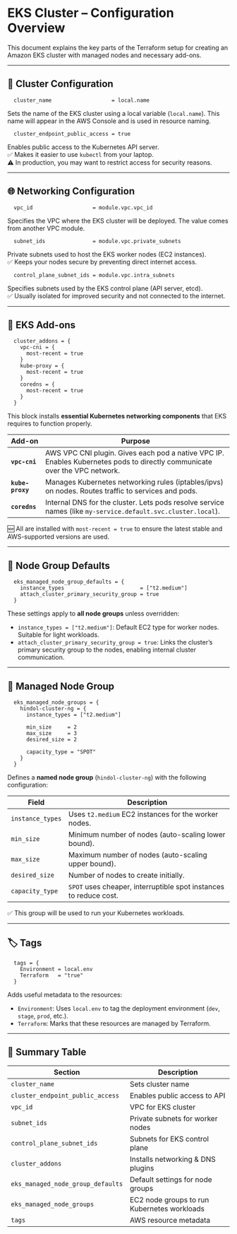 # EKS Cluster – Configuration Overview

This document explains the key parts of the Terraform setup for creating an Amazon EKS cluster with managed nodes and necessary add-ons.

---

## 🔧 Cluster Configuration

```hcl
  cluster_name                   = local.name
```
Sets the name of the EKS cluster using a local variable (`local.name`). This name will appear in the AWS Console and is used in resource naming.

```hcl
  cluster_endpoint_public_access = true
```
Enables public access to the Kubernetes API server.  
✅ Makes it easier to use `kubectl` from your laptop.  
⚠️ In production, you may want to restrict access for security reasons.

---

## 🌐 Networking Configuration

```hcl
  vpc_id                   = module.vpc.vpc_id
```
Specifies the VPC where the EKS cluster will be deployed. The value comes from another VPC module.

```hcl
  subnet_ids               = module.vpc.private_subnets
```
Private subnets used to host the EKS worker nodes (EC2 instances).  
✅ Keeps your nodes secure by preventing direct internet access.

```hcl
  control_plane_subnet_ids = module.vpc.intra_subnets
```
Specifies subnets used by the EKS control plane (API server, etcd).  
✅ Usually isolated for improved security and not connected to the internet.

---

## 🔌 EKS Add-ons

```hcl
  cluster_addons = {
    vpc-cni = {
      most-recent = true
    }
    kube-proxy = {
      most-recent = true
    }
    coredns = {
      most-recent = true
    }
  }
```

This block installs **essential Kubernetes networking components** that EKS requires to function properly.

| Add-on     | Purpose |
|------------|---------|
| **`vpc-cni`** | AWS VPC CNI plugin. Gives each pod a native VPC IP. Enables Kubernetes pods to directly communicate over the VPC network. |
| **`kube-proxy`** | Manages Kubernetes networking rules (iptables/ipvs) on nodes. Routes traffic to services and pods. |
| **`coredns`** | Internal DNS for the cluster. Lets pods resolve service names (like `my-service.default.svc.cluster.local`). |

🆕 All are installed with `most-recent = true` to ensure the latest stable and AWS-supported versions are used.

---

## 🧰 Node Group Defaults

```hcl
  eks_managed_node_group_defaults = {
    instance_types                        = ["t2.medium"]
    attach_cluster_primary_security_group = true
  }
```

These settings apply to **all node groups** unless overridden:

- `instance_types = ["t2.medium"]`: Default EC2 type for worker nodes. Suitable for light workloads.
- `attach_cluster_primary_security_group = true`: Links the cluster’s primary security group to the nodes, enabling internal cluster communication.

---

## 👷 Managed Node Group

```hcl
  eks_managed_node_groups = {
    hindol-cluster-ng = {
      instance_types = ["t2.medium"]

      min_size     = 2
      max_size     = 3
      desired_size = 2

      capacity_type = "SPOT"
    }
  }
```

Defines a **named node group** (`hindol-cluster-ng`) with the following configuration:

| Field          | Description |
|----------------|-------------|
| `instance_types` | Uses `t2.medium` EC2 instances for the worker nodes. |
| `min_size`       | Minimum number of nodes (auto-scaling lower bound). |
| `max_size`       | Maximum number of nodes (auto-scaling upper bound). |
| `desired_size`   | Number of nodes to create initially. |
| `capacity_type`  | `SPOT` uses cheaper, interruptible spot instances to reduce cost. |

✅ This group will be used to run your Kubernetes workloads.

---

## 🏷 Tags

```hcl
  tags = {
    Environment = local.env
    Terraform   = "true"
  }
```

Adds useful metadata to the resources:

- `Environment`: Uses `local.env` to tag the deployment environment (`dev`, `stage`, `prod`, etc.).
- `Terraform`: Marks that these resources are managed by Terraform.

---

## 🧾 Summary Table

| Section                        | Description |
|-------------------------------|-------------|
| `cluster_name`                | Sets cluster name |
| `cluster_endpoint_public_access` | Enables public access to API |
| `vpc_id`                      | VPC for EKS cluster |
| `subnet_ids`                  | Private subnets for worker nodes |
| `control_plane_subnet_ids`    | Subnets for EKS control plane |
| `cluster_addons`              | Installs networking & DNS plugins |
| `eks_managed_node_group_defaults` | Default settings for node groups |
| `eks_managed_node_groups`     | EC2 node groups to run Kubernetes workloads |
| `tags`                        | AWS resource metadata |

